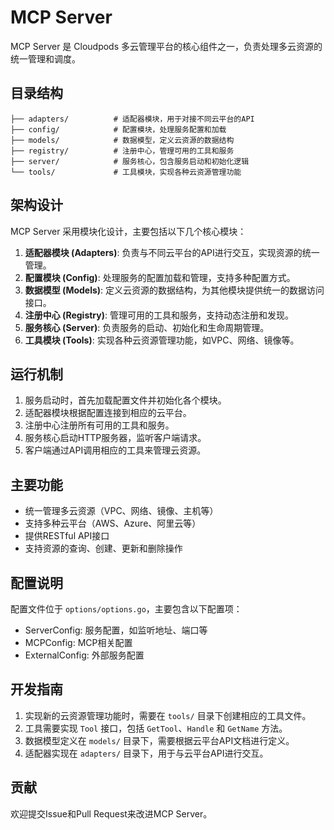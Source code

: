 # MCP Server

MCP Server 是 Cloudpods 多云管理平台的核心组件之一，负责处理多云资源的统一管理和调度。

## 目录结构

```
├── adapters/          # 适配器模块，用于对接不同云平台的API
├── config/            # 配置模块，处理服务配置和加载
├── models/            # 数据模型，定义云资源的数据结构
├── registry/          # 注册中心，管理可用的工具和服务
├── server/            # 服务核心，包含服务启动和初始化逻辑
└── tools/             # 工具模块，实现各种云资源管理功能
```

## 架构设计

MCP Server 采用模块化设计，主要包括以下几个核心模块：

1. **适配器模块 (Adapters)**: 负责与不同云平台的API进行交互，实现资源的统一管理。
2. **配置模块 (Config)**: 处理服务的配置加载和管理，支持多种配置方式。
3. **数据模型 (Models)**: 定义云资源的数据结构，为其他模块提供统一的数据访问接口。
4. **注册中心 (Registry)**: 管理可用的工具和服务，支持动态注册和发现。
5. **服务核心 (Server)**: 负责服务的启动、初始化和生命周期管理。
6. **工具模块 (Tools)**: 实现各种云资源管理功能，如VPC、网络、镜像等。

## 运行机制

1. 服务启动时，首先加载配置文件并初始化各个模块。
2. 适配器模块根据配置连接到相应的云平台。
3. 注册中心注册所有可用的工具和服务。
4. 服务核心启动HTTP服务器，监听客户端请求。
5. 客户端通过API调用相应的工具来管理云资源。

## 主要功能

- 统一管理多云资源（VPC、网络、镜像、主机等）
- 支持多种云平台（AWS、Azure、阿里云等）
- 提供RESTful API接口
- 支持资源的查询、创建、更新和删除操作

## 配置说明

配置文件位于 `options/options.go`，主要包含以下配置项：

- ServerConfig: 服务配置，如监听地址、端口等
- MCPConfig: MCP相关配置
- ExternalConfig: 外部服务配置

## 开发指南

1. 实现新的云资源管理功能时，需要在 `tools/` 目录下创建相应的工具文件。
2. 工具需要实现 `Tool` 接口，包括 `GetTool`、`Handle` 和 `GetName` 方法。
3. 数据模型定义在 `models/` 目录下，需要根据云平台API文档进行定义。
4. 适配器实现在 `adapters/` 目录下，用于与云平台API进行交互。

## 贡献

欢迎提交Issue和Pull Request来改进MCP Server。